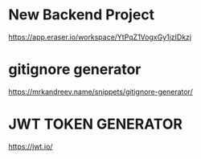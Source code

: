 # New Backend Project


https://app.eraser.io/workspace/YtPqZ1VogxGy1jzIDkzj



# gitignore generator 
https://mrkandreev.name/snippets/gitignore-generator/



# JWT TOKEN GENERATOR


https://jwt.io/
